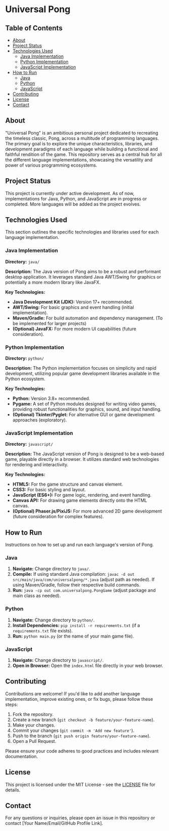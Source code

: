 # Universal Pong

## Table of Contents

- [About](#about)
- [Project Status](#project-status)
- [Technologies Used](#technologies-used)
  - [Java Implementation](#java-implementation)
  - [Python Implementation](#python-implementation)
  - [JavaScript Implementation](#javascript-implementation)
- [How to Run](#how-to-run)
  - [Java](#java)
  - [Python](#python)
  - [JavaScript](#javascript)
- [Contributing](#contributing)
- [License](#license)
- [Contact](#contact)

## About

"Universal Pong" is an ambitious personal project dedicated to recreating the timeless classic, Pong, across a multitude of programming languages. The primary goal is to explore the unique characteristics, libraries, and development paradigms of each language while building a functional and faithful rendition of the game. This repository serves as a central hub for all the different language implementations, showcasing the versatility and power of various programming ecosystems.

## Project Status

This project is currently under active development. As of now, implementations for Java, Python, and JavaScript are in progress or completed. More languages will be added as the project evolves.

## Technologies Used

This section outlines the specific technologies and libraries used for each language implementation.

### Java Implementation

**Directory:** `java/`

**Description:** The Java version of Pong aims to be a robust and performant desktop application. It leverages standard Java AWT/Swing for graphics or potentially a more modern library like JavaFX.

**Key Technologies:**

* **Java Development Kit (JDK):** Version 17+ recommended.
* **AWT/Swing:** For basic graphics and event handling (initial implementation).
* **Maven/Gradle:** For build automation and dependency management. (To be implemented for larger projects)
* **(Optional) JavaFX:** For more modern UI capabilities (future consideration).

### Python Implementation

**Directory:** `python/`

**Description:** The Python implementation focuses on simplicity and rapid development, utilizing popular game development libraries available in the Python ecosystem.

**Key Technologies:**

* **Python:** Version 3.8+ recommended.
* **Pygame:** A set of Python modules designed for writing video games, providing robust functionalities for graphics, sound, and input handling.
* **(Optional) Tkinter/Pyglet:** For alternative GUI or game development approaches (exploratory).

### JavaScript Implementation

**Directory:** `javascript/`

**Description:** The JavaScript version of Pong is designed to be a web-based game, playable directly in a browser. It utilizes standard web technologies for rendering and interactivity.

**Key Technologies:**

* **HTML5:** For the game structure and canvas element.
* **CSS3:** For basic styling and layout.
* **JavaScript (ES6+):** For game logic, rendering, and event handling.
* **Canvas API:** For drawing game elements directly onto the HTML canvas.
* **(Optional) Phaser.js/PixiJS:** For more advanced 2D game development (future consideration for complex features).

## How to Run

Instructions on how to set up and run each language's version of Pong.

### Java

1.  **Navigate:** Change directory to `java/`.
2.  **Compile:** If using standard Java compilation: `javac -d out src/main/java/com/universalpong/*.java` (adjust path as needed). If using Maven/Gradle, follow their respective build commands.
3.  **Run:** `java -cp out com.universalpong.PongGame` (adjust package and main class as needed).

### Python

1.  **Navigate:** Change directory to `python/`.
2.  **Install Dependencies:** `pip install -r requirements.txt` (if a `requirements.txt` file exists).
3.  **Run:** `python main.py` (or the name of your main game file).

### JavaScript

1.  **Navigate:** Change directory to `javascript/`.
2.  **Open in Browser:** Open the `index.html` file directly in your web browser.

## Contributing

Contributions are welcome! If you'd like to add another language implementation, improve existing ones, or fix bugs, please follow these steps:

1.  Fork the repository.
2.  Create a new branch (`git checkout -b feature/your-feature-name`).
3.  Make your changes.
4.  Commit your changes (`git commit -m 'Add new feature'`).
5.  Push to the branch (`git push origin feature/your-feature-name`).
6.  Open a Pull Request.

Please ensure your code adheres to good practices and includes relevant documentation.

## License

This project is licensed under the MIT License - see the [LICENSE](LICENSE) file for details.

## Contact

For any questions or inquiries, please open an issue in this repository or contact [Your Name/Email/GitHub Profile Link].
